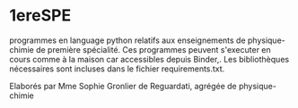 # 1ereSPE
programmes en language python relatifs aux enseignements de physique-chimie de première spécialité.
Ces programmes peuvent s'executer en cours comme à la maison car accessibles depuis Binder,. Les bibliothèques nécessaires sont incluses dans le fichier requirements.txt.

Elaborés par Mme Sophie Gronlier de Reguardati, agrégée de physique-chimie
